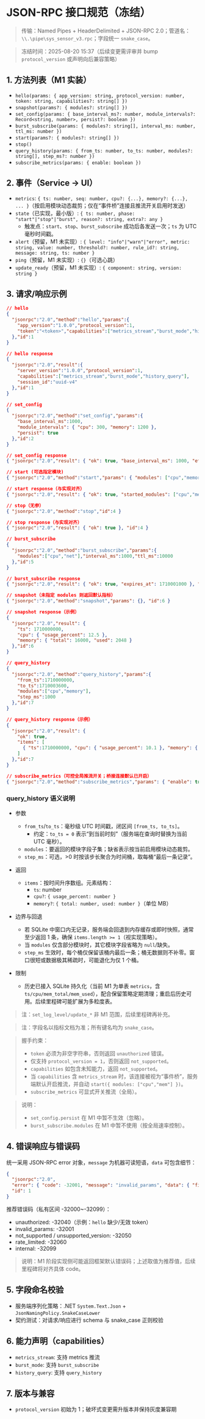 # JSON-RPC 接口规范（冻结）

> 传输：Named Pipes + HeaderDelimited + JSON-RPC 2.0；管道名：`\\.\pipe\sys_sensor_v3.rpc`；字段统一 `snake_case`。

> 冻结时间：2025-08-20 15:37（后续变更需评审并 bump `protocol_version` 或声明向后兼容策略）

## 1. 方法列表（M1 实装）
- `hello(params: { app_version: string, protocol_version: number, token: string, capabilities?: string[] })`
- `snapshot(params?: { modules?: string[] })`
- `set_config(params: { base_interval_ms?: number, module_intervals?: Record<string, number>, persist?: boolean })`
- `burst_subscribe(params: { modules?: string[], interval_ms: number, ttl_ms: number })`
- `start(params?: { modules?: string[] })`
- `stop()`
- `query_history(params: { from_ts: number, to_ts: number, modules?: string[], step_ms?: number })`
- `subscribe_metrics(params: { enable: boolean })`

## 2. 事件（Service → UI）
- `metrics`: `{ ts: number, seq: number, cpu?: {...}, memory?: {...}, ... }`（按启用模块动态裁剪；仅在“事件桥”连接且推流开关启用时发送）
- `state`（已实现，最小版）: `{ ts: number, phase: "start"|"stop"|"burst", reason?: string, extra?: any }`
  - 触发点：`start`、`stop`、`burst_subscribe` 成功后各发送一次；`ts` 为 UTC 毫秒时间戳。
- `alert`（预留，M1 未实现）: `{ level: "info"|"warn"|"error", metric: string, value: number, threshold?: number, rule_id?: string, message: string, ts: number }`
- `ping`（预留，M1 未实现）: `{}`（可选心跳）
- `update_ready`（预留，M1 未实现）: `{ component: string, version: string }`

## 3. 请求/响应示例
```json
// hello
{
  "jsonrpc":"2.0","method":"hello","params":{
    "app_version":"1.0.0","protocol_version":1,
    "token":"<token>","capabilities":["metrics_stream","burst_mode","history_query"]
  },"id":1
}
```
```json
// hello response
{
  "jsonrpc":"2.0","result":{
    "server_version":"1.0.0","protocol_version":1,
    "capabilities":["metrics_stream","burst_mode","history_query"],
    "session_id":"uuid-v4"
  },"id":1
}
```

```json
// set_config
{
  "jsonrpc":"2.0","method":"set_config","params":{
    "base_interval_ms":1000,
    "module_intervals": { "cpu": 300, "memory": 1200 },
    "persist": true
  },"id":2
}
```
```json
// set_config response
{ "jsonrpc":"2.0","result": { "ok": true, "base_interval_ms": 1000, "effective_intervals": { "cpu": 300 } }, "id":2 }
```

```json
// start (可选指定模块)
{ "jsonrpc":"2.0","method":"start","params": { "modules": ["cpu","memory"] }, "id":3 }
```
```json
// start response（与实现对齐）
{ "jsonrpc":"2.0","result": { "ok": true, "started_modules": ["cpu","mem"] }, "id":3 }
```

```json
// stop（无参）
{ "jsonrpc":"2.0","method":"stop","id":4 }
```
```json
// stop response（与实现对齐）
{ "jsonrpc":"2.0","result": { "ok": true }, "id":4 }
```

```json
// burst_subscribe
{
  "jsonrpc":"2.0","method":"burst_subscribe","params":{
    "modules":["cpu","net"],"interval_ms":1000,"ttl_ms":10000
  },"id":5
}
```
```json
// burst_subscribe response
{ "jsonrpc":"2.0","result": { "ok": true, "expires_at": 1710001000 }, "id":5 }
```

```json
// snapshot（未指定 modules 则返回默认指标）
{ "jsonrpc":"2.0","method":"snapshot","params": {}, "id":6 }
```
```json
// snapshot response（示例）
{
  "jsonrpc":"2.0","result": {
    "ts": 1710000000,
    "cpu": { "usage_percent": 12.5 },
    "memory": { "total": 16000, "used": 2048 }
  },"id":6
}
```

```json
// query_history
{
  "jsonrpc":"2.0","method":"query_history","params":{
    "from_ts":1710000000,
    "to_ts":1710003600,
    "modules":["cpu","memory"],
    "step_ms":1000
  },"id":7
}
```
```json
// query_history response（示例）
{
  "jsonrpc":"2.0","result": {
    "ok": true,
    "items": [
      { "ts":1710000000, "cpu": { "usage_percent": 10.1 }, "memory": { "total": 16000, "used": 7650 } }
    ]
  },"id":7
}
```

```json
// subscribe_metrics（可控全局推流开关；桥接连接默认已开启）
{ "jsonrpc":"2.0","method":"subscribe_metrics","params": { "enable": true }, "id":8 }
```

### query_history 语义说明

- 参数
  - `from_ts`/`to_ts`：毫秒级 UTC 时间戳，闭区间 `[from_ts, to_ts]`。
    - 约定：`to_ts = 0` 表示“到当前时刻”（服务端在查询时替换为当前 UTC 毫秒）。
  - `modules`：要返回的模块字段子集；缺省表示按当前启用模块动态裁剪。
  - `step_ms`：可选，>0 时按该步长聚合为时间桶，取每桶“最后一条记录”。

- 返回
  - `items`：按时间升序数组。元素结构：
    - `ts`: number
    - `cpu?`: `{ usage_percent: number }`
    - `memory?`: `{ total: number, used: number }`（单位 MB）

- 边界与回退
  - 若 SQLite 中窗口内无记录，服务端会回退到内存缓存或即时快照，通常至少返回 1 条，确保 `items.length >= 1`（视实现策略）。
  - 当 `modules` 仅含部分模块时，其它模块字段省略为 `null`/缺失。
  - `step_ms` 生效时，每个桶仅保留该桶内最后一条；桶无数据则不补零。窗口很短或数据极其稀疏时，可能退化为仅 1 个桶。

- 限制
  - 历史已接入 SQLite 持久化（当前 M1 为单表 `metrics`，含 `ts/cpu/mem_total/mem_used`），配合保留策略定期清理；重启后历史可用。后续里程碑可能扩展为多粒度表。

> 注：`set_log_level/update_*` 非 M1 范围，后续里程碑再补充。

> 注：字段名以指标文档为准；所有键名均为 `snake_case`。

> 握手约束：
> - `token` 必须为非空字符串，否则返回 `unauthorized` 错误。
> - 仅支持 `protocol_version = 1`，否则返回 `not_supported`。
> - `capabilities` 如包含未知能力，返回 `not_supported`。
> - 当 `capabilities` 含 `metrics_stream` 时，该连接被视为“事件桥”，服务端默认开启推流，并自动 `start({ modules: ["cpu","mem"] })`。
> - `subscribe_metrics` 可显式开关推流（全局）。

> 说明：
> - `set_config.persist` 在 M1 中暂不生效（忽略）。
> - `burst_subscribe.modules` 在 M1 中暂不使用（按全局速率控制）。

## 4. 错误响应与错误码
统一采用 JSON-RPC error 对象，`message` 为机器可读短语，`data` 可包含细节：
```json
{
  "jsonrpc":"2.0",
  "error": { "code": -32001, "message": "invalid_params", "data": { "field": "interval_ms" } },
  "id": 1
}
```

推荐错误码（私有区间 -32000~-32099）：
- unauthorized: -32040（示例：`hello` 缺少/无效 token）
- invalid_params: -32001
- not_supported / unsupported_version: -32050
- rate_limited: -32060
- internal: -32099

> 说明：M1 阶段实现侧可能返回框架默认错误码；上述取值为推荐值，后续里程碑将对齐具体 code。

## 5. 字段命名校验
- 服务端序列化策略：.NET `System.Text.Json` + `JsonNamingPolicy.SnakeCaseLower`
- 契约测试：对请求/响应进行 schema 与 snake_case 正则校验

## 6. 能力声明（capabilities）
- `metrics_stream`: 支持 metrics 推流
- `burst_mode`: 支持 `burst_subscribe`
- `history_query`: 支持 `query_history`

## 7. 版本与兼容
- `protocol_version` 初始为 1；破坏式变更需升版本并保持灰度兼容期
